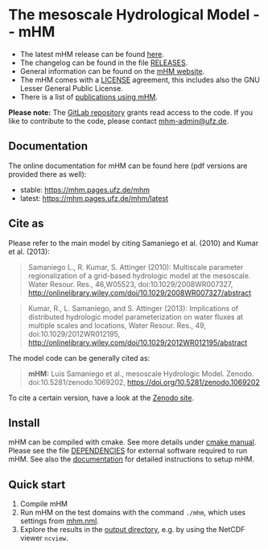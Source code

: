 # The mesoscale Hydrological Model -- mHM

- The latest mHM release can be found [here][0].
- The changelog can be found in the file [RELEASES][3].
- General information can be found on the [mHM website](https://mhm-ufz.org/).
- The mHM comes with a [LICENSE][6] agreement, this includes also the GNU Lesser General Public License.
- There is a list of [publications using mHM][7].

**Please note:** The [GitLab repository](https://git.ufz.de/mhm/mhm) grants read access to the code.
If you like to contribute to the code, please contact [mhm-admin@ufz.de](mailto:mhm-admin@ufz.de).

## Documentation

The online documentation for mHM can be found here (pdf versions are provided there as well):
- stable: https://mhm.pages.ufz.de/mhm
- latest: https://mhm.pages.ufz.de/mhm/latest

## Cite as

Please refer to the main model by citing Samaniego et al. (2010) and Kumar et al. (2013):

> Samaniego L., R. Kumar, S. Attinger (2010): Multiscale parameter regionalization of a grid-based hydrologic model at the mesoscale. Water Resour. Res., 46,W05523, doi:10.1029/2008WR007327, http://onlinelibrary.wiley.com/doi/10.1029/2008WR007327/abstract

> Kumar, R., L. Samaniego, and S. Attinger (2013): Implications of distributed hydrologic model parameterization on water fluxes at multiple scales and locations, Water Resour. Res., 49, doi:10.1029/2012WR012195, http://onlinelibrary.wiley.com/doi/10.1029/2012WR012195/abstract

The model code can be generally cited as:

> **mHM:** Luis Samaniego et al., mesoscale Hydrologic Model. Zenodo. doi:10.5281/zenodo.1069202, https://doi.org/10.5281/zenodo.1069202

To cite a certain version, have a look at the [Zenodo site][10].

## Install

mHM can be compiled with cmake. See more details under [cmake manual][9].
Please see the file [DEPENDENCIES][8] for external software required to run mHM.
See also the [documentation][5] for detailed instructions to setup mHM.


## Quick start

1. Compile mHM
2. Run mHM on the test domains with the command `./mhm`, which uses settings from [mhm.nml](mhm.nml).
3. Explore the results in the [output directory](test_domain/), e.g. by using the NetCDF viewer `ncview`.

[0]: https://git.ufz.de/mhm/mhm/-/releases
[3]: doc/RELEASES.md
[4]: https://git.ufz.de/mhm/mhm/tags/
[5]: https://mhm.pages.ufz.de/mhm
[6]: LICENSE
[7]: https://mhm-ufz.org/about/publications/
[8]: doc/DEPENDENCIES.md
[9]: doc/INSTALL.md
[10]: https://zenodo.org/record/3239055
